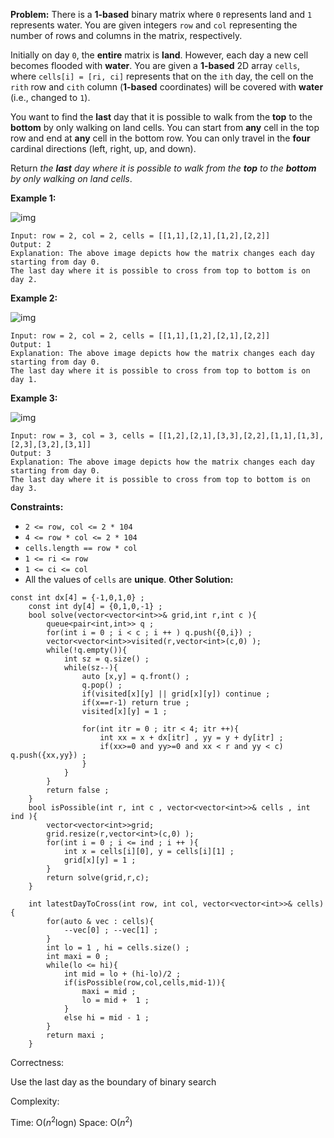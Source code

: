 **Problem:**
There is a **1-based** binary matrix where `0` represents land and `1` represents water. You are given integers `row` and `col` representing the number of rows and columns in the matrix, respectively.

Initially on day `0`, the **entire** matrix is **land**. However, each day a new cell becomes flooded with **water**. You are given a **1-based** 2D array `cells`, where `cells[i] = [ri, ci]` represents that on the `ith` day, the cell on the `rith` row and `cith` column (**1-based** coordinates) will be covered with **water** (i.e., changed to `1`).

You want to find the **last** day that it is possible to walk from the **top** to the **bottom** by only walking on land cells. You can start from **any** cell in the top row and end at **any** cell in the bottom row. You can only travel in the **four** cardinal directions (left, right, up, and down).

Return *the **last** day where it is possible to walk from the **top** to the **bottom** by only walking on land cells*.

 

**Example 1:**

![img](https://assets.leetcode.com/uploads/2021/07/27/1.png)

```
Input: row = 2, col = 2, cells = [[1,1],[2,1],[1,2],[2,2]]
Output: 2
Explanation: The above image depicts how the matrix changes each day starting from day 0.
The last day where it is possible to cross from top to bottom is on day 2.
```

**Example 2:**

![img](https://assets.leetcode.com/uploads/2021/07/27/2.png)

```
Input: row = 2, col = 2, cells = [[1,1],[1,2],[2,1],[2,2]]
Output: 1
Explanation: The above image depicts how the matrix changes each day starting from day 0.
The last day where it is possible to cross from top to bottom is on day 1.
```

**Example 3:**

![img](https://assets.leetcode.com/uploads/2021/07/27/3.png)

```
Input: row = 3, col = 3, cells = [[1,2],[2,1],[3,3],[2,2],[1,1],[1,3],[2,3],[3,2],[3,1]]
Output: 3
Explanation: The above image depicts how the matrix changes each day starting from day 0.
The last day where it is possible to cross from top to bottom is on day 3.
```

 

**Constraints:**

- `2 <= row, col <= 2 * 104`
- `4 <= row * col <= 2 * 104`
- `cells.length == row * col`
- `1 <= ri <= row`
- `1 <= ci <= col`
- All the values of `cells` are **unique**.
**Other Solution:**
```
const int dx[4] = {-1,0,1,0} ;
    const int dy[4] = {0,1,0,-1} ;
    bool solve(vector<vector<int>>& grid,int r,int c ){
        queue<pair<int,int>> q ;
        for(int i = 0 ; i < c ; i ++ ) q.push({0,i}) ;
        vector<vector<int>>visited(r,vector<int>(c,0) );
        while(!q.empty()){
            int sz = q.size() ;
            while(sz--){
                auto [x,y] = q.front() ;
                q.pop() ;
                if(visited[x][y] || grid[x][y]) continue ;
                if(x==r-1) return true ;
                visited[x][y] = 1 ;
                
                for(int itr = 0 ; itr < 4; itr ++){
                    int xx = x + dx[itr] , yy = y + dy[itr] ;
                    if(xx>=0 and yy>=0 and xx < r and yy < c) q.push({xx,yy}) ;
                }
            }
        }
        return false ; 
    }
    bool isPossible(int r, int c , vector<vector<int>>& cells , int ind ){
        vector<vector<int>>grid;
        grid.resize(r,vector<int>(c,0) );
        for(int i = 0 ; i <= ind ; i ++ ){
            int x = cells[i][0], y = cells[i][1] ;
            grid[x][y] = 1 ;
        }
        return solve(grid,r,c);
    }
    
    int latestDayToCross(int row, int col, vector<vector<int>>& cells) {
        for(auto & vec : cells){
            --vec[0] ; --vec[1] ;
        }
        int lo = 1 , hi = cells.size() ;
        int maxi = 0 ;
        while(lo <= hi){
            int mid = lo + (hi-lo)/2 ;
            if(isPossible(row,col,cells,mid-1)){
                maxi = mid ;
                lo = mid +  1 ;
            }
            else hi = mid - 1 ;
        }
        return maxi ;
    }
```
Correctness:

Use the last day as the boundary of binary search

Complexity:

Time: O($n^2$logn)
Space: O($n^2$)
